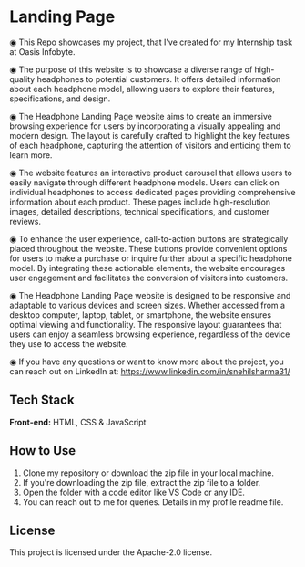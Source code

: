 # Landing Page

◉ This Repo showcases my project, that I've created for my Internship task at Oasis Infobyte.

◉ The purpose of this website is to showcase a diverse range of high-quality headphones to potential customers. It offers detailed information about each headphone model, allowing users to explore their features, specifications, and design.

◉ The Headphone Landing Page website aims to create an immersive browsing experience for users by incorporating a visually appealing and modern design. The layout is carefully crafted to highlight the key features of each headphone, capturing the attention of visitors and enticing them to learn more.

◉ The website features an interactive product carousel that allows users to easily navigate through different headphone models. Users can click on individual headphones to access dedicated pages providing comprehensive information about each product. These pages include high-resolution images, detailed descriptions, technical specifications, and customer reviews.

◉ To enhance the user experience, call-to-action buttons are strategically placed throughout the website. These buttons provide convenient options for users to make a purchase or inquire further about a specific headphone model. By integrating these actionable elements, the website encourages user engagement and facilitates the conversion of visitors into customers.

◉ The Headphone Landing Page website is designed to be responsive and adaptable to various devices and screen sizes. Whether accessed from a desktop computer, laptop, tablet, or smartphone, the website ensures optimal viewing and functionality. The responsive layout guarantees that users can enjoy a seamless browsing experience, regardless of the device they use to access the website.

◉ If you have any questions or want to know more about the project, you can reach out on LinkedIn at: https://www.linkedin.com/in/snehilsharma31/

## Tech Stack

**Front-end:** HTML, CSS & JavaScript

## How to Use
1. Clone my repository or download the zip file in your local machine.
2. If you're downloading the zip file, extract the zip file to a folder.
3. Open the folder with a code editor like VS Code or any IDE.
4. You can reach out to me for queries. Details in my profile readme file.

## License
This project is licensed under the Apache-2.0 license.